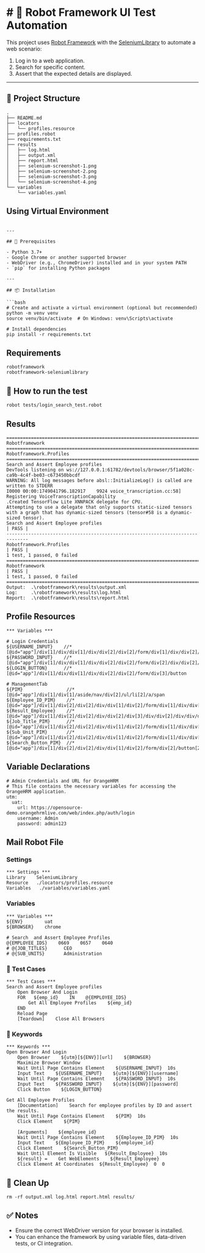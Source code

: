 # # 🚀 Robot Framework UI Test Automation

This project uses [Robot Framework](https://robotframework.org/) with the [SeleniumLibrary](https://robotframework.org/SeleniumLibrary/SeleniumLibrary.html) to automate a web scenario:
1. Log in to a web application.
2. Search for specific content.
3. Assert that the expected details are displayed.

---

## 📁 Project Structure
```
.
├── README.md
├── locators
│   └── profiles.resource
├── profiles.robot
├── requirements.txt
├── results
│   ├── log.html
│   ├── output.xml
│   ├── report.html
│   ├── selenium-screenshot-1.png
│   ├── selenium-screenshot-2.png
│   ├── selenium-screenshot-3.png
│   └── selenium-screenshot-4.png
└── variables
    └── variables.yaml
```

## Using Virtual Environment
```

---

## 🔧 Prerequisites

- Python 3.7+
- Google Chrome or another supported browser
- WebDriver (e.g., ChromeDriver) installed and in your system PATH
- `pip` for installing Python packages

---

## 📦 Installation

```bash
# Create and activate a virtual environment (optional but recommended)
python -m venv venv
source venv/bin/activate  # On Windows: venv\Scripts\activate

# Install dependencies
pip install -r requirements.txt
```

## Requirements
```
robotframework
robotframework-seleniumlibrary
```

## 🚦 How to run the test
```
robot tests/login_search_test.robot
```

## Results
```
==============================================================================
Robotframework
==============================================================================
Robotframework.Profiles
==============================================================================
Search and Assert Employee profiles
DevTools listening on ws://127.0.0.1:61782/devtools/browser/5f1a028c-ca9b-4c4f-be03-c673450bbcdf
WARNING: All log messages before absl::InitializeLog() is called are written to STDERR
I0000 00:00:1749041796.182917    9924 voice_transcription.cc:58] Registering VoiceTranscriptionCapability
.Created TensorFlow Lite XNNPACK delegate for CPU.
Attempting to use a delegate that only supports static-sized tensors with a graph that has dynamic-sized tensors (tensor#58 is a dynamic-sized tensor).
Search and Assert Employee profiles                                   | PASS |
------------------------------------------------------------------------------
Robotframework.Profiles                                               | PASS |
1 test, 1 passed, 0 failed
==============================================================================
Robotframework                                                        | PASS |
1 test, 1 passed, 0 failed
==============================================================================
Output:  .\robotframework\results\output.xml
Log:     .\robotframework\results\log.html
Report:  .\robotframework\results\report.html
```

## Profile Resources
```
*** Variables ***

# Login Credentials
${USERNAME_INPUT}    //*[@id="app"]/div[1]/div/div[1]/div/div[2]/div[2]/form/div[1]/div/div[2]/input
${PASSWORD_INPUT}    //*[@id="app"]/div[1]/div/div[1]/div/div[2]/div[2]/form/div[2]/div/div[2]/input
${LOGIN_BUTTON}      //*[@id="app"]/div[1]/div/div[1]/div/div[2]/div[2]/form/div[3]/button

# ManagementTab
${PIM}                //*[@id="app"]/div[1]/div[1]/aside/nav/div[2]/ul/li[2]/a/span
${Employee_ID_PIM}    //*[@id="app"]/div[1]/div[2]/div[2]/div/div[1]/div[2]/form/div[1]/div/div[2]/div/div[2]/input
${Result_Employee}    //*[@id="app"]/div[1]/div[2]/div[2]/div/div[2]/div[3]/div/div[2]/div/div/div[2]/div
${Job_Title_PIM}      //*[@id="app"]/div[1]/div[2]/div[2]/div/div[1]/div[2]/form/div[1]/div/div[6]/div/div[2]/div/div/div[1]
${Sub_Unit_PIM}       //*[@id="app"]/div[1]/div[2]/div[2]/div/div[1]/div[2]/form/div[1]/div/div[7]/div/div[2]/div/div/div[1]
${Search_Button_PIM}  //*[@id="app"]/div[1]/div[2]/div[2]/div/div[1]/div[2]/form/div[2]/button[2]
```

## Variable Declarations
```
# Admin Credentials and URL for OrangeHRM
# This file contains the necessary variables for accessing the OrangeHRM application.
utm:
  uat:
    url: https://opensource-demo.orangehrmlive.com/web/index.php/auth/login
    username: Admin
    password: admin123
```

## Mail Robot File
### Settings
```
*** Settings ***
Library    SeleniumLibrary
Resource   ./locators/profiles.resource
Variables   ./variables/variables.yaml
```
### Variables
```
*** Variables ***
${ENV}        uat
${BROWSER}    chrome

# Search  and Assert Employee Profiles
@{EMPLOYEE_IDS}    0669    0657    0640
# @{JOB_TITLES}      CEO
# @{SUB_UNITS}       Administration
```
### 🧪 Test Cases
```
*** Test Cases ***
Search and Assert Employee profiles
    Open Browser And Login
    FOR   ${emp_id}    IN    @{EMPLOYEE_IDS}
        Get All Employee Profiles    ${emp_id}
    END
    Reload Page
    [Teardown]    Close All Browsers
```
### 🔑 Keywords
```
*** Keywords ***
Open Browser And Login
    Open Browser    ${utm}[${ENV}][url]    ${BROWSER}
    Maximize Browser Window
    Wait Until Page Contains Element    ${USERNAME_INPUT}  10s
    Input Text    ${USERNAME_INPUT}    ${utm}[${ENV}][username]
    Wait Until Page Contains Element    ${PASSWORD_INPUT}  10s
    Input Text    ${PASSWORD_INPUT}    ${utm}[${ENV}][password]
    Click Button    ${LOGIN_BUTTON}

Get All Employee Profiles
    [Documentation]    Search for employee profiles by ID and assert the results.
    Wait Until Page Contains Element    ${PIM}  10s
    Click Element    ${PIM}

    [Arguments]    ${employee_id}
    Wait Until Page Contains Element    ${Employee_ID_PIM}  10s
    Input Text    ${Employee_ID_PIM}    ${employee_id}
    Click Element    ${Search_Button_PIM}
    Wait Until Element Is Visible   ${Result_Employee}  10s
    ${result} =    Get WebElements    ${Result_Employee}
    Click Element At Coordinates  ${Result_Employee}  0  0
```

## 🧹 Clean Up
```
rm -rf output.xml log.html report.html results/
```

## ✅ Notes
- Ensure the correct WebDriver version for your browser is installed.
- You can enhance the framework by using variable files, data-driven tests, or CI integration.